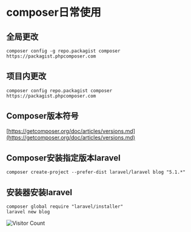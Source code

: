 # composer日常使用

## 全局更改
```
composer config -g repo.packagist composer https://packagist.phpcomposer.com
```

## 项目内更改
```
composer config repo.packagist composer https://packagist.phpcomposer.com
```

## Composer版本符号
[https://getcomposer.org/doc/articles/versions.md](https://getcomposer.org/doc/articles/versions.md)

## Composer安装指定版本laravel
```
composer create-project --prefer-dist laravel/laravel blog "5.1.*"
```

## 安装器安装laravel
```
composer global require "laravel/installer"
laravel new blog
```

![Visitor Count](https://profile-counter.glitch.me/liuyibao/count.svg)